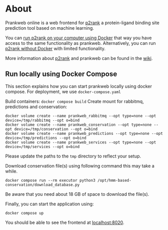 # About

Prankweb online is a web frontend for [p2rank] a protein-ligand binding site prediction tool based on machine learning.

You can [run p2rank on your computer using Docker](https://github.com/cusbg/p2rank-framework/wiki/P2Rank-Deploy-Docker) that way you have access to the same functionality as prankweb.
Alternatively, you can run [p2rank without Docker](https://github.com/rdk/p2rank#setup) with limited functionality.  

More information about [p2rank] and prankweb can be found in the [wiki](https://github.com/cusbg/p2rank-framework/wiki).

## Run locally using Docker Compose
This section explains how you can start prankweb locally using docker compose.
For deployment, we use ```docker-compose.yaml``` 

Build containers:
```docker compose build```
Create mount for rabbitmq, predictions and conservation:
```
docker volume create --name prankweb_rabbitmq --opt type=none --opt device=/tmp/rabbitmq --opt o=bind
docker volume create --name prankweb_conservation --opt type=none --opt device=/tmp/conservation --opt o=bind
docker volume create --name prankweb_predictions --opt type=none --opt device=/tmp/predictions --opt o=bind
docker volume create --name prankweb_services --opt type=none --opt device=/tmp/services --opt o=bind
```
Please update the paths to the ```tmp``` directory to reflect your setup.

Download conservation file(s) using following command this may take a while.
```
docker compose run --rm executor python3 /opt/hmm-based-conservation/download_database.py
```
Be aware that you need about 18&nbsp;GB of space to download the file(s).

Finally, you can start the application using:
```
docker compose up
```
You should be able to see the frontend at [localhost:8020](http://localhost:8020).

[p2rank]: <https://github.com/rdk/p2rank>
